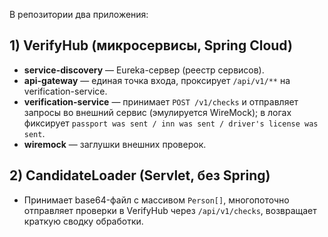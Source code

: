 В репозитории два приложения:

## 1) VerifyHub (микросервисы, Spring Cloud)

* **service-discovery** — Eureka-сервер (реестр сервисов).
* **api-gateway** — единая точка входа, проксирует `/api/v1/**` на verification-service.
* **verification-service** — принимает `POST /v1/checks` и отправляет запросы во внешний сервис (эмулируется WireMock); в логах фиксирует `passport was sent / inn was sent / driver's license was sent`.
* **wiremock** — заглушки внешних проверок.

## 2) CandidateLoader (Servlet, без Spring)

* Принимает base64-файл с массивом `Person[]`, многопоточно отправляет проверки в VerifyHub через `/api/v1/checks`, возвращает краткую сводку обработки.
